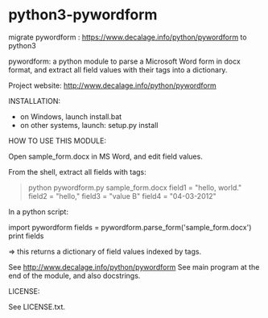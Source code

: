 # python3-pywordform
migrate pywordform  : https://www.decalage.info/python/pywordform  to python3

pywordform:
a python module to parse a Microsoft Word form in docx format, and
extract all field values with their tags into a dictionary.

Project website: http://www.decalage.info/python/pywordform



INSTALLATION:

- on Windows, launch install.bat
- on other systems, launch: setup.py install



HOW TO USE THIS MODULE:

Open sample_form.docx in MS Word, and edit field values.

From the shell, extract all fields with tags:

> python pywordform.py sample_form.docx
field1 = "hello, world."
field2 = "hello,"
field3 = "value B"
field4 = "04-03-2012"

In a python script:

import pywordform
fields = pywordform.parse_form('sample_form.docx')
print fields

=> this returns a dictionary of field values indexed by tags.

See http://www.decalage.info/python/pywordform
See main program at the end of the module, and also docstrings.



LICENSE:

See LICENSE.txt.

